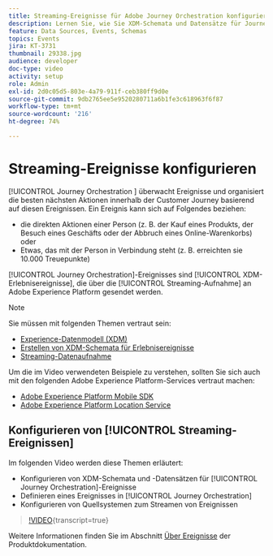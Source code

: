 ```yaml
---
title: Streaming-Ereignisse für Adobe Journey Orchestration konfigurieren
description: Lernen Sie, wie Sie XDM-Schemata und Datensätze für Journey Orchestration-Ereignisse konfigurieren, ein Ereignis in Journey Orchestration definieren und Quellsysteme für das Streaming von Ereignissen konfigurieren.
feature: Data Sources, Events, Schemas
topics: Events
jira: KT-3731
thumbnail: 29338.jpg
audience: developer
doc-type: video
activity: setup
role: Admin
exl-id: 2d0c05d5-803e-4a79-911f-ceb380ff9d0e
source-git-commit: 9db2765ee5e9520280711a6b1fe3c618963f6f87
workflow-type: tm+mt
source-wordcount: '216'
ht-degree: 74%

---
```


# Streaming-Ereignisse konfigurieren

[!UICONTROL Journey Orchestration ] überwacht Ereignisse und organisiert die besten nächsten Aktionen innerhalb der Customer Journey basierend auf diesen Ereignissen. Ein Ereignis kann sich auf Folgendes beziehen:

* die direkten Aktionen einer Person (z. B. der Kauf eines Produkts, der Besuch eines Geschäfts oder der Abbruch eines Online-Warenkorbs) oder
* Etwas, das mit der Person in Verbindung steht (z. B. erreichten sie 10.000 Treuepunkte)

[!UICONTROL Journey Orchestration]-Ereignisses sind [!UICONTROL XDM-Erlebnisereignisse], die über die [!UICONTROL Streaming-Aufnahme] an Adobe Experience Platform gesendet werden.

>[!NOTE]
>
>Sie müssen mit folgenden Themen vertraut sein:
>
>* [Experience-Datenmodell (XDM)](https://experienceleague.adobe.com/docs/platform-learn/tutorials/schemas/schemas-and-experience-data-model.html?lang=de)
>* [Erstellen von XDM-Schemata für Erlebnisereignisse](https://experienceleague.adobe.com/docs/platform-learn/tutorials/schemas/create-schemas.html?lang=de)
>* [Streaming-Datenaufnahme](https://experienceleague.adobe.com/docs/platform-learn/tutorials/data-ingestion/understanding-streaming-ingestion.html?lang=en)
>
>Um die im Video verwendeten Beispiele zu verstehen, sollten Sie sich auch mit den folgenden Adobe Experience Platform-Services vertraut machen:
>
>* [Adobe Experience Platform Mobile SDK](https://experienceleague.adobe.com/docs/platform-learn/data-collection/mobile-sdk/overview.html?lang=de)
>* [Adobe Experience Platform Location Service](https://experienceleague.adobe.com/docs/places/using/home.html?lang=de)

## Konfigurieren von [!UICONTROL Streaming-Ereignissen]

Im folgenden Video werden diese Themen erläutert:

* Konfigurieren von XDM-Schemata und -Datensätzen für [!UICONTROL Journey Orchestration]-Ereignisse
* Definieren eines Ereignisses in [!UICONTROL Journey Orchestration]
* Konfigurieren von Quellsystemen zum Streamen von Ereignissen

>[!VIDEO](https://video.tv.adobe.com/v/29338?learn=on){transcript=true}

Weitere Informationen finden Sie im Abschnitt [Über Ereignisse](https://experienceleague.adobe.com/docs/journeys/using/events-journeys/about-events/about-events.html?lang=en) der Produktdokumentation.
